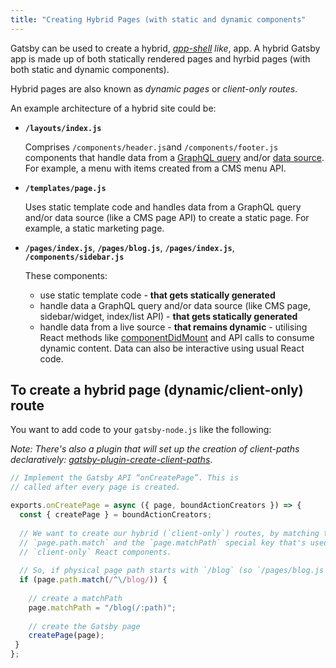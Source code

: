 ```yaml
---
title: "Creating Hybrid Pages (with static and dynamic components"
---
```


Gatsby can be used to create a hybrid, 
_[app-shell](https://developers.google.com/web/fundamentals/architecture/app-shell) like_, app. 
A hybrid Gatsby app is made up of both statically rendered pages and hyrbid pages (with both static and 
dynamic components). 

Hybrid pages are also known as *dynamic pages* or *client-only routes*.

An example architecture of a hybrid site could be:

- **`/layouts/index.js`**
  
  Comprises `/components/header.js`and `/components/footer.js` components that handle data from a [GraphQL query](https://www.gatsbyjs.org/tutorial/part-four/#our-first-graphql-query) and/or [data source](https://www.gatsbyjs.org/tutorial/part-four/#source-plugins). For example, a menu with items 
  created from a CMS menu API.

- **`/templates/page.js`**

  Uses static template code and handles data from a GraphQL query and/or data source (like a CMS 
  page API) to create a static page. For example, a static marketing page.

- **`/pages/index.js`**, **`/pages/blog.js`**, **`/pages/index.js`**, **`/components/sidebar.js`**

  These components:
  - use static template code - **that gets statically generated**
  - handle data a GraphQL query and/or data source (like CMS page, sidebar/widget, index/list 
  API) - **that gets statically generated**
  - handle data from a live source - **that remains dynamic** - utilising React methods like 
  [componentDidMount](https://reactjs.org/docs/react-component.html#componentdidmount) and API 
  calls to consume dynamic content. Data can also be interactive using usual React code.

## To create a hybrid page (dynamic/client-only) route

You want to add code to your `gatsby-node.js` like the following:

_Note: There's also a plugin that will set up the creation of client-paths declaratively:
[gatsby-plugin-create-client-paths](/packages/gatsby-plugin-create-client-paths/)_.

```javascript
// Implement the Gatsby API “onCreatePage”. This is
// called after every page is created.

exports.onCreatePage = async ({ page, boundActionCreators }) => {
  const { createPage } = boundActionCreators;
  
  // We want to create our hybrid (`client-only`) routes, by matching the 
  // `page.path.match` and the `page.matchPath` special key that's used in 
  // `client-only` React components.
  
  // So, if physical page path starts with `/blog` (so `/pages/blog.js`)
  if (page.path.match(/^\/blog/)) { 
  
    // create a matchPath
    page.matchPath = "/blog(/:path)"; 
    
    // create the Gatsby page
    createPage(page);
 }
};
```
